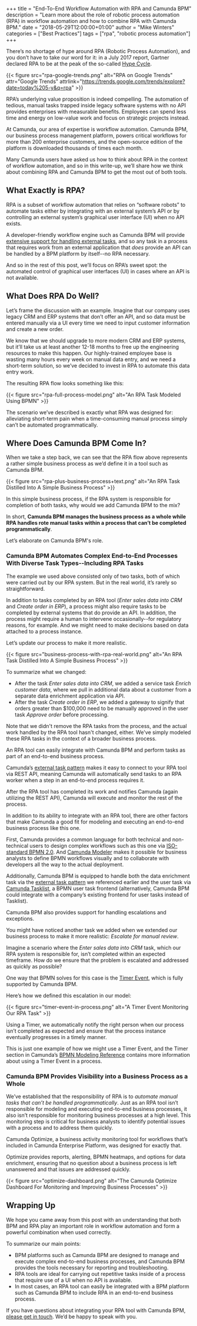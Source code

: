 +++
title = "End-To-End Workflow Automation with RPA and Camunda BPM"
description = "Learn more about the role of robotic process automation (RPA) in workflow automation and how to combine RPA with Camunda BPM."
date = "2018-05-29T12:00:00+01:00"
author = "Mike Winters"
categories = ["Best Practices"]
tags = ["rpa", "robotic process automation"]
+++

There’s no shortage of hype around RPA (Robotic Process Automation), and you don’t have to take our word for it: in a July 2017 report, Gartner declared RPA to be at the peak of the so-called [Hype Cycle](https://www.gartner.com/doc/3765866/hype-cycle-application-services-).

{{< figure src="rpa-google-trends.png" alt="RPA on Google Trends" attr="Google Trends" attrlink="https://trends.google.com/trends/explore?date=today%205-y&q=rpa" >}}

RPA’s underlying value proposition is indeed compelling. The automation of tedious, manual tasks trapped inside legacy software systems with no API provides enterprises with measurable benefits. Employees can spend less time and energy on low-value work and focus on strategic projects instead.

At Camunda, our area of expertise is workflow automation. Camunda BPM, our business process management platform, powers critical workflows for more than 200 enterprise customers, and the open-source edition of the platform is downloaded thousands of times each month.

Many Camunda users have asked us how to think about RPA in the context of workflow automation, and so in this write-up, we’ll share how we think about combining RPA and Camunda BPM to get the most out of both tools.

## What Exactly is RPA?

RPA is a subset of workflow automation that relies on “software robots” to automate tasks either by integrating with an external system’s API or by controlling an external system’s graphical user interface (UI) when no API exists.

A developer-friendly workflow engine such as Camunda BPM will provide [extensive support for handling external tasks](https://docs.camunda.org/manual/7.8/user-guide/process-engine/external-tasks/), and so any task in a process that requires work from an external application that _does_ provide an API can be handled by a BPM platform by itself--no RPA necessary.

And so in the rest of this post, we’ll focus on RPA’s sweet spot: the automated control of graphical user interfaces (UI) in cases where an API is not available.

## What Does RPA Do Well?

Let’s frame the discussion with an example. Imagine that our company uses legacy CRM and ERP systems that don’t offer an API, and so data must be entered manually via a UI every time we need to input customer information and create a new order.

We know that we should upgrade to more modern CRM and ERP systems, but it’ll take us at least another 12-18 months to free up the engineering resources to make this happen. Our highly-trained employee base is wasting many hours every week on manual data entry, and we need a short-term solution, so we’ve decided to invest in RPA to automate this data entry work.

The resulting RPA flow looks something like this:

{{< figure src="rpa-full-process-model.png" alt="An RPA Task Modeled Using BPMN" >}}

The scenario we’ve described is exactly what RPA was designed for: alleviating short-term pain when a time-consuming manual process simply can’t be automated programmatically.

## Where Does Camunda BPM Come In?

When we take a step back, we can see that the RPA flow above represents a rather simple business process as we’d define it in a tool such as Camunda BPM.

{{< figure src="rpa-plus-business-process+text.png" alt="An RPA Task Distilled Into A Simple Business Process" >}}

In this simple business process, if the RPA system is responsible for completion of both tasks, why would we add Camunda BPM to the mix?

In short, **Camunda BPM manages the business process as a whole while RPA handles rote manual tasks within a process that can’t be completed programmatically**.

Let’s elaborate on Camunda BPM's role.

### Camunda BPM Automates Complex End-to-End Processes With Diverse Task Types--Including RPA Tasks

The example we used above consisted only of two tasks, both of which were carried out by our RPA system. But in the real world, it’s rarely so straightforward.

In addition to tasks completed by an RPA tool (*Enter sales data into CRM* and *Create order in ERP*), a process might also require tasks to be completed by external systems that do provide an API. In addition, the process might require a human to intervene occasionally--for regulatory reasons, for example. And we might need to make decisions based on data attached to a process instance.

Let’s update our process to make it more realistic.

{{< figure src="business-process-with-rpa-real-world.png" alt="An RPA Task Distilled Into A Simple Business Process" >}}

To summarize what we changed:

* After the task *Enter sales data into CRM*, we added a service task *Enrich customer data*, where we pull in additional data about a customer from a separate data enrichment application via API.
* After the task *Create order in ERP*, we added a gateway to signify that orders greater than $100,000 need to be manually approved in the user task *Approve order* before processing.

Note that we didn't remove the RPA tasks from the process, and the actual work handled by the RPA tool hasn't changed, either. We've simply modeled these RPA tasks in the context of a broader business process.

An RPA tool can easily integrate with Camunda BPM and perform tasks as part of an end-to-end business process.  

Camunda’s [external task pattern](https://docs.camunda.org/manual/7.8/user-guide/process-engine/external-tasks/) makes it easy to connect to your RPA tool via REST API, meaning Camunda will automatically send tasks to an RPA worker when a step in an end-to-end process requires it.

After the RPA tool has completed its work and notifies Camunda (again utilizing the REST API), Camunda will execute and monitor the rest of the process.

In addition to its ability to integrate with an RPA tool, there are other factors that make Camunda a good fit for modeling and executing an end-to-end business process like this one.

First, Camunda provides a common language for both technical and non-technical users to design complex workflows such as this one via [ISO-standard BPMN 2.0](https://camunda.com/bpmn/). And [Camunda Modeler](https://camunda.com/products/modeler/) makes it possible for business analysts to define BPMN workflows visually and to collaborate with developers all the way to the actual deployment.

Additionally, Camunda BPM is equipped to handle both the data enrichment task via the [external task pattern](https://docs.camunda.org/manual/7.8/user-guide/process-engine/external-tasks/) we referenced earlier and the user task via [Camunda Tasklist](https://camunda.com/products/tasklist/), a BPMN user task frontend (alternatively, Camunda BPM could integrate with a company’s existing frontend for user tasks instead of Tasklist).

Camunda BPM also provides support for handling escalations and exceptions.  

You might have noticed another task we added when we extended our business process to make it more realistic: *Escalate for manual review*.

Imagine a scenario where the *Enter sales data into CRM* task, which our RPA system is responsible for, isn’t completed within an expected timeframe. How do we ensure that the problem is escalated and addressed as quickly as possible?

One way that BPMN solves for this case is the [Timer Event](https://docs.camunda.org/manual/7.8/reference/bpmn20/events/timer-events/), which is fully supported by Camunda BPM.

Here’s how we defined this escalation in our model:

{{< figure src="timer-event-in-process.png" alt="A Timer Event Monitoring Our RPA Task" >}}

Using a Timer, we automatically notify the right person when our process isn’t completed as expected and ensure that the process instance eventually progresses in a timely manner.

This is just one example of how we might use a Timer Event, and the Timer section in Camunda’s [BPMN Modeling Reference](https://camunda.com/bpmn/reference/) contains more information about using a Timer Event in a process.

### Camunda BPM Provides Visibility into a Business Process as a Whole

We’ve established that the responsibility of RPA is to *automate manual tasks that can’t be handled programmatically*. Just as an RPA tool isn’t responsible for modeling and executing end-to-end business processes, it also isn’t responsible for monitoring business processes at a high level. This monitoring step is critical for business analysts to identify potential issues with a process and to address them quickly.

Camunda Optimize, a business activity monitoring tool for workflows that’s included in Camunda Enterprise Platform, was designed for exactly that.

Optimize provides reports, alerting, BPMN heatmaps, and options for data enrichment, ensuring that no question about a business process is left unanswered and that issues are addressed quickly.

{{< figure src="optimize-dashboard.png" alt="The Camunda Optimize Dashboard For Monitoring and Improving Business Processes" >}}

## Wrapping Up

We hope you came away from this post with an understanding that both BPM and RPA play an important role in workflow automation and form a powerful combination when used correctly.

To summarize our main points:

* BPM platforms such as Camunda BPM are designed to manage and execute complex end-to-end business processes, and Camunda BPM provides the tools necessary for reporting and troubleshooting.
* RPA tools are ideal for carrying out repetitive tasks inside of a process that require use of a UI when no API is available.
* In most cases, an RPA tool can easily be integrated with a BPM platform such as Camunda BPM to include RPA in an end-to-end business process.

If you have questions about integrating your RPA tool with Camunda BPM, [please get in touch](https://camunda.com/contact/). We’d be happy to speak with you.
